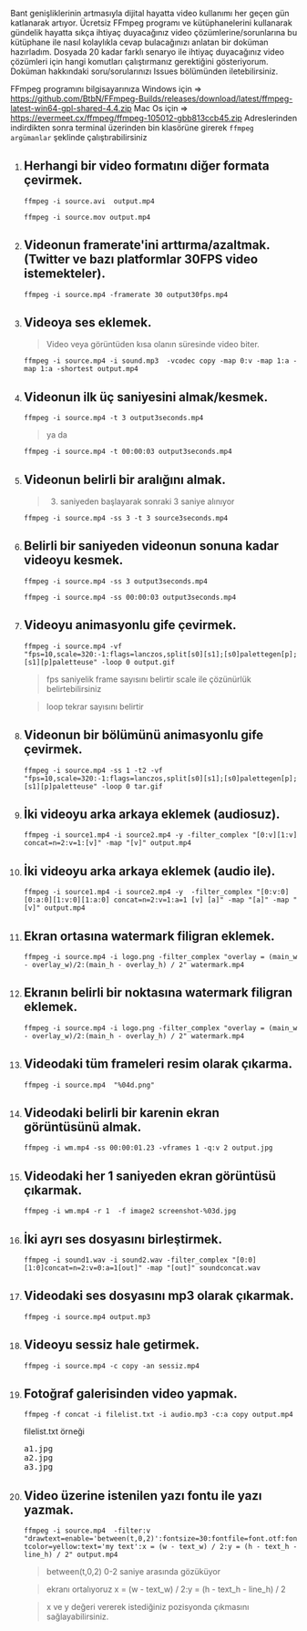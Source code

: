 Bant genişliklerinin artmasıyla dijital hayatta video kullanımı her geçen gün katlanarak artıyor. Ücretsiz FFmpeg programı ve kütüphanelerini kullanarak gündelik hayatta sıkça ihtiyaç duyacağınız video çözümlerine/sorunlarına bu kütüphane ile nasıl kolaylıkla cevap bulacağınızı anlatan bir doküman hazırladım. Dosyada 20 kadar farklı senaryo ile ihtiyaç duyacağınız video çözümleri için hangi komutları çalıştırmanız gerektiğini gösteriyorum. Doküman hakkındaki soru/sorularınızı Issues bölümünden iletebilirsiniz.

FFmpeg programını bilgisayarınıza
Windows için => https://github.com/BtbN/FFmpeg-Builds/releases/download/latest/ffmpeg-latest-win64-gpl-shared-4.4.zip 
Mac Os için => https://evermeet.cx/ffmpeg/ffmpeg-105012-gbb813ccb45.zip
Adreslerinden indirdikten sonra terminal üzerinden bin klasörüne girerek `ffmpeg argümanlar` şeklinde çalıştırabilirsiniz

<ol>
  <li><h2>Herhangi bir video formatını diğer formata çevirmek.</h2> </li>

`ffmpeg -i source.avi  output.mp4`

`ffmpeg -i source.mov output.mp4`

<li><h2>Videonun framerate'ini arttırma/azaltmak. (Twitter ve bazı platformlar 30FPS video istemekteler).</h2> </li>

`ffmpeg -i source.mp4 -framerate 30 output30fps.mp4`

 <li><h2> Videoya ses eklemek.</h2></li>
 
 > Video veya görüntüden kısa olanın süresinde video biter.
  
`ffmpeg -i source.mp4 -i sound.mp3  -vcodec copy -map 0:v -map 1:a -map 1:a -shortest output.mp4`
  

<li><h2> Videonun ilk üç saniyesini almak/kesmek.</li></h2>
  
`ffmpeg -i source.mp4 -t 3 output3seconds.mp4`
  
> ya da 

`ffmpeg -i source.mp4 -t 00:00:03 output3seconds.mp4`

<li><h2> Videonun belirli bir aralığını almak.</li></h2>
  
> 3. saniyeden başlayarak sonraki 3 saniye alınıyor

`ffmpeg -i source.mp4 -ss 3 -t 3 source3seconds.mp4`

<li><h2>  Belirli bir saniyeden videonun sonuna kadar videoyu kesmek.</li></h2>

`ffmpeg -i source.mp4 -ss 3 output3seconds.mp4`

`ffmpeg -i source.mp4 -ss 00:00:03 output3seconds.mp4`


<li><h2> Videoyu animasyonlu gife çevirmek.</h2></li>

`ffmpeg -i source.mp4 -vf "fps=10,scale=320:-1:flags=lanczos,split[s0][s1];[s0]palettegen[p];[s1][p]paletteuse" -loop 0 output.gif`

> fps saniyelik frame sayısını belirtir scale ile çözünürlük belirtebilirsiniz
  
> loop tekrar sayısını belirtir

<li><h2>Videonun bir bölümünü animasyonlu gife çevirmek.</h2></li>
  
`ffmpeg -i source.mp4 -ss 1 -t2 -vf "fps=10,scale=320:-1:flags=lanczos,split[s0][s1];[s0]palettegen[p];[s1][p]paletteuse" -loop 0 tar.gif`

<li><h2>İki videoyu arka arkaya eklemek (audiosuz).</h2></li>
  
`ffmpeg -i source1.mp4 -i source2.mp4 -y -filter_complex "[0:v][1:v] concat=n=2:v=1:[v]" -map "[v]" output.mp4`

<li><h2> İki videoyu arka arkaya eklemek (audio ile).</h2></li>

`ffmpeg -i source1.mp4 -i source2.mp4 -y  -filter_complex "[0:v:0][0:a:0][1:v:0][1:a:0] concat=n=2:v=1:a=1 [v] [a]" -map "[a]" -map "[v]" output.mp4`

<li><h2>Ekran ortasına watermark filigran eklemek.</h2></li>
  
`ffmpeg -i source.mp4 -i logo.png -filter_complex "overlay = (main_w - overlay_w)/2:(main_h - overlay_h) / 2" watermark.mp4 `

<li><h2> Ekranın belirli bir noktasına watermark filigran eklemek.</h2> </li>
  
`ffmpeg -i source.mp4 -i logo.png -filter_complex "overlay = (main_w - overlay_w)/2:(main_h - overlay_h) / 2" watermark.mp4 `

<li><h2> Videodaki tüm frameleri resim olarak çıkarma.</h2> </li>
  
`ffmpeg -i source.mp4  "%04d.png"`

<li><h2> Videodaki belirli bir karenin ekran görüntüsünü almak.</h2> </li>
  
`ffmpeg -i wm.mp4 -ss 00:00:01.23 -vframes 1 -q:v 2 output.jpg`

<li><h2> Videodaki her 1 saniyeden ekran görüntüsü çıkarmak.</h2> </li>
  
`ffmpeg -i wm.mp4 -r 1  -f image2 screenshot-%03d.jpg`

<li><h2> İki ayrı ses dosyasını birleştirmek.</h2> </li>
  
`ffmpeg -i sound1.wav -i sound2.wav -filter_complex "[0:0][1:0]concat=n=2:v=0:a=1[out]" -map "[out]" soundconcat.wav`

<li><h2> Videodaki ses dosyasını mp3 olarak çıkarmak.</h2></li>

`ffmpeg -i source.mp4 output.mp3`

<li><h2> Videoyu sessiz hale getirmek.</h2></li>

`ffmpeg -i source.mp4 -c copy -an sessiz.mp4`

<li><h2> Fotoğraf galerisinden video yapmak. </h2></li>

`ffmpeg -f concat -i filelist.txt -i audio.mp3 -c:a copy output.mp4`

filelist.txt örneği
<pre>
a1.jpg
a2.jpg
a3.jpg
</pre>
<li><h2>Video üzerine istenilen yazı fontu ile yazı yazmak.</h2></li>

`ffmpeg -i source.mp4  -filter:v "drawtext=enable='between(t,0,2)':fontsize=30:fontfile=font.otf:fontcolor=yellow:text='my text':x = (w - text_w) / 2:y = (h - text_h - line_h) / 2" output.mp4`

> between(t,0,2) 0-2 saniye arasında gözüküyor
 
> ekranı ortalıyoruz x = (w - text_w) / 2:y = (h - text_h - line_h) / 2

> x ve y değeri vererek istediğiniz pozisyonda çıkmasını sağlayabilirsiniz.
</ol>
